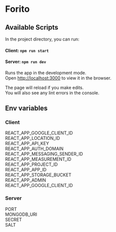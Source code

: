 # Forito  
  
## Available Scripts  
In the project directory, you can run:  
  
#### Client: `npm run start`  
#### Server: `npm run dev`  
  
Runs the app in the development mode.  
Open [http://localhost:3000](http://localhost:3000) to view it in the browser.  
  
The page will reload if you make edits.  
You will also see any lint errors in the console.  
  
## Env variables  
### Client  
REACT_APP_GOOGLE_CLIENT_ID  
REACT_APP_LOCATION_ID  
REACT_APP_API_KEY  
REACT_APP_AUTH_DOMAIN  
REACT_APP_MESSAGING_SENDER_ID  
REACT_APP_MEASUREMENT_ID  
REACT_APP_PROJECT_ID  
REACT_APP_APP_ID  
REACT_APP_STORAGE_BUCKET  
REACT_APP_ADMIN  
REACT_APP_GOOGLE_CLIENT_ID  
### Server
PORT  
MONGODB_URI  
SECRET  
SALT  
  